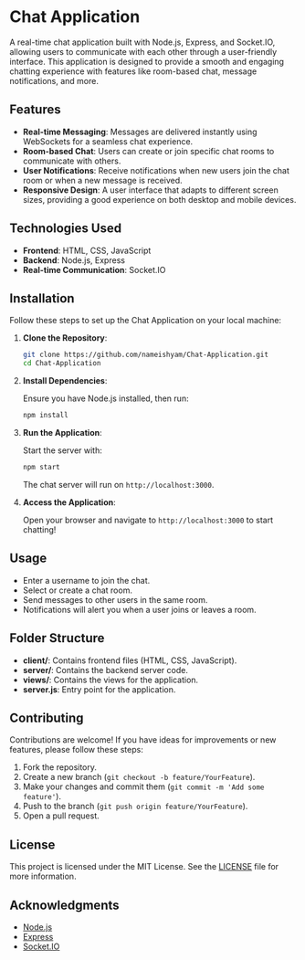 # Chat Application

A real-time chat application built with Node.js, Express, and Socket.IO, allowing users to communicate with each other through a user-friendly interface. This application is designed to provide a smooth and engaging chatting experience with features like room-based chat, message notifications, and more.

## Features

- **Real-time Messaging**: Messages are delivered instantly using WebSockets for a seamless chat experience.
- **Room-based Chat**: Users can create or join specific chat rooms to communicate with others.
- **User Notifications**: Receive notifications when new users join the chat room or when a new message is received.
- **Responsive Design**: A user interface that adapts to different screen sizes, providing a good experience on both desktop and mobile devices.

## Technologies Used

- **Frontend**: HTML, CSS, JavaScript
- **Backend**: Node.js, Express
- **Real-time Communication**: Socket.IO

## Installation

Follow these steps to set up the Chat Application on your local machine:

1. **Clone the Repository**:

   ```bash
   git clone https://github.com/nameishyam/Chat-Application.git
   cd Chat-Application
   ```

2. **Install Dependencies**:

   Ensure you have Node.js installed, then run:

   ```bash
   npm install
   ```

3. **Run the Application**:

   Start the server with:

   ```bash
   npm start
   ```

   The chat server will run on `http://localhost:3000`.

4. **Access the Application**:

   Open your browser and navigate to `http://localhost:3000` to start chatting!

## Usage

- Enter a username to join the chat.
- Select or create a chat room.
- Send messages to other users in the same room.
- Notifications will alert you when a user joins or leaves a room.

## Folder Structure

- **client/**: Contains frontend files (HTML, CSS, JavaScript).
- **server/**: Contains the backend server code.
- **views/**: Contains the views for the application.
- **server.js**: Entry point for the application.

## Contributing

Contributions are welcome! If you have ideas for improvements or new features, please follow these steps:

1. Fork the repository.
2. Create a new branch (`git checkout -b feature/YourFeature`).
3. Make your changes and commit them (`git commit -m 'Add some feature'`).
4. Push to the branch (`git push origin feature/YourFeature`).
5. Open a pull request.

## License

This project is licensed under the MIT License. See the [LICENSE](LICENSE) file for more information.

## Acknowledgments

- [Node.js](https://nodejs.org/)
- [Express](https://expressjs.com/)
- [Socket.IO](https://socket.io/)
